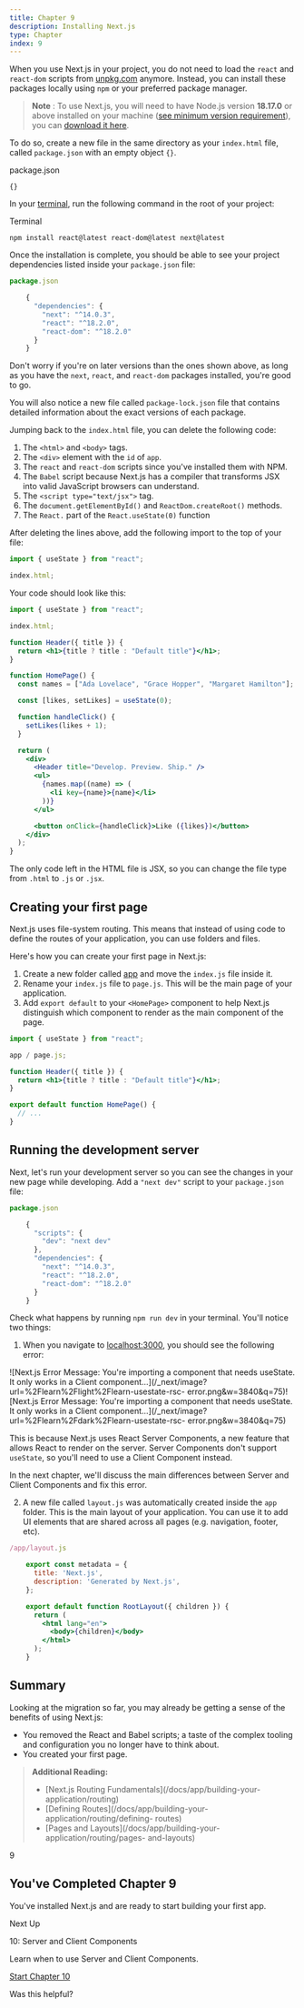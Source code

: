 ```yaml
---
title: Chapter 9
description: Installing Next.js
type: Chapter
index: 9
---
```


When you use Next.js in your project, you do not need to load the `react` and
`react-dom` scripts from [unpkg.com](http://unpkg.com) anymore. Instead, you
can install these packages locally using `npm` or your preferred package
manager.

> **Note** : To use Next.js, you will need to have Node.js version **18.17.0**
> or above installed on your machine ([see minimum version
> requirement](/docs/getting-started/installation)), you can [download it
> here](https://nodejs.org/en/).

To do so, create a new file in the same directory as your `index.html` file,
called `package.json` with an empty object `{}`.

package.json

    {}

In your [terminal](https://code.visualstudio.com/docs/terminal/basics), run
the following command in the root of your project:

Terminal

    npm install react@latest react-dom@latest next@latest

Once the installation is complete, you should be able to see your project
dependencies listed inside your `package.json` file:

```jsx
package.json

    {
      "dependencies": {
        "next": "^14.0.3",
        "react": "^18.2.0",
        "react-dom": "^18.2.0"
      }
    }
```

Don't worry if you're on later versions than the ones shown above, as long as
you have the `next`, `react`, and `react-dom` packages installed, you're good
to go.

You will also notice a new file called `package-lock.json` file that contains
detailed information about the exact versions of each package.

Jumping back to the `index.html` file, you can delete the following code:

1. The `<html>` and `<body>` tags.
2. The `<div>` element with the `id` of `app`.
3. The `react` and `react-dom` scripts since you've installed them with NPM.
4. The `Babel` script because Next.js has a compiler that transforms JSX into valid JavaScript browsers can understand.
5. The `<script type="text/jsx">` tag.
6. The `document.getElementById()` and `ReactDom.createRoot()` methods.
7. The `React.` part of the `React.useState(0)` function

After deleting the lines above, add the following import to the top of your
file:

```jsx
import { useState } from "react";

index.html;
```

Your code should look like this:

```jsx
import { useState } from "react";

index.html;

function Header({ title }) {
  return <h1>{title ? title : "Default title"}</h1>;
}

function HomePage() {
  const names = ["Ada Lovelace", "Grace Hopper", "Margaret Hamilton"];

  const [likes, setLikes] = useState(0);

  function handleClick() {
    setLikes(likes + 1);
  }

  return (
    <div>
      <Header title="Develop. Preview. Ship." />
      <ul>
        {names.map((name) => (
          <li key={name}>{name}</li>
        ))}
      </ul>

      <button onClick={handleClick}>Like ({likes})</button>
    </div>
  );
}
```

The only code left in the HTML file is JSX, so you can change the file type
from `.html` to `.js` or `.jsx`.

## Creating your first page

Next.js uses file-system routing. This means that instead of using code to
define the routes of your application, you can use folders and files.

Here's how you can create your first page in Next.js:

1. Create a new folder called [app](/docs/app/building-your-application/routing#the-app-router) and move the `index.js` file inside it.
2. Rename your `index.js` file to `page.js`. This will be the main page of your application.
3. Add `export default` to your `<HomePage>` component to help Next.js distinguish which component to render as the main component of the page.

```jsx
import { useState } from "react";

app / page.js;

function Header({ title }) {
  return <h1>{title ? title : "Default title"}</h1>;
}

export default function HomePage() {
  // ...
}
```

## Running the development server

Next, let's run your development server so you can see the changes in your new
page while developing. Add a `"next dev"` script to your `package.json` file:

```js
package.json

    {
      "scripts": {
        "dev": "next dev"
      },
      "dependencies": {
        "next": "^14.0.3",
        "react": "^18.2.0",
        "react-dom": "^18.2.0"
      }
    }
```

Check what happens by running `npm run dev` in your terminal. You'll notice
two things:

1. When you navigate to [localhost:3000](http://localhost:3000), you should see the following error:

![Next.js Error Message: You're importing a component that needs useState. It
only works in a Client
component...](/\_next/image?url=%2Flearn%2Flight%2Flearn-usestate-rsc-
error.png&w=3840&q=75)![Next.js Error Message: You're importing a component
that needs useState. It only works in a Client
component...](/\_next/image?url=%2Flearn%2Fdark%2Flearn-usestate-rsc-
error.png&w=3840&q=75)

This is because Next.js uses React Server Components, a new feature that
allows React to render on the server. Server Components don't support
`useState`, so you'll need to use a Client Component instead.

In the next chapter, we'll discuss the main differences between Server and
Client Components and fix this error.

2. A new file called `layout.js` was automatically created inside the `app` folder. This is the main layout of your application. You can use it to add UI elements that are shared across all pages (e.g. navigation, footer, etc).

```jsx
/app/layout.js

    export const metadata = {
      title: 'Next.js',
      description: 'Generated by Next.js',
    };

    export default function RootLayout({ children }) {
      return (
        <html lang="en">
          <body>{children}</body>
        </html>
      );
    }
```

## Summary

Looking at the migration so far, you may already be getting a sense of the
benefits of using Next.js:

- You removed the React and Babel scripts; a taste of the complex tooling and configuration you no longer have to think about.
- You created your first page.

> **Additional Reading:**
>
> - [Next.js Routing Fundamentals](/docs/app/building-your-
>   application/routing)
> - [Defining Routes](/docs/app/building-your-application/routing/defining-
>   routes)
> - [Pages and Layouts](/docs/app/building-your-application/routing/pages-
>   and-layouts)

9

## You've Completed Chapter 9

You've installed Next.js and are ready to start building your first app.

Next Up

10: Server and Client Components

Learn when to use Server and Client Components.

[Start Chapter 10](/learn/react-foundations/server-and-client-components)

Was this helpful?
